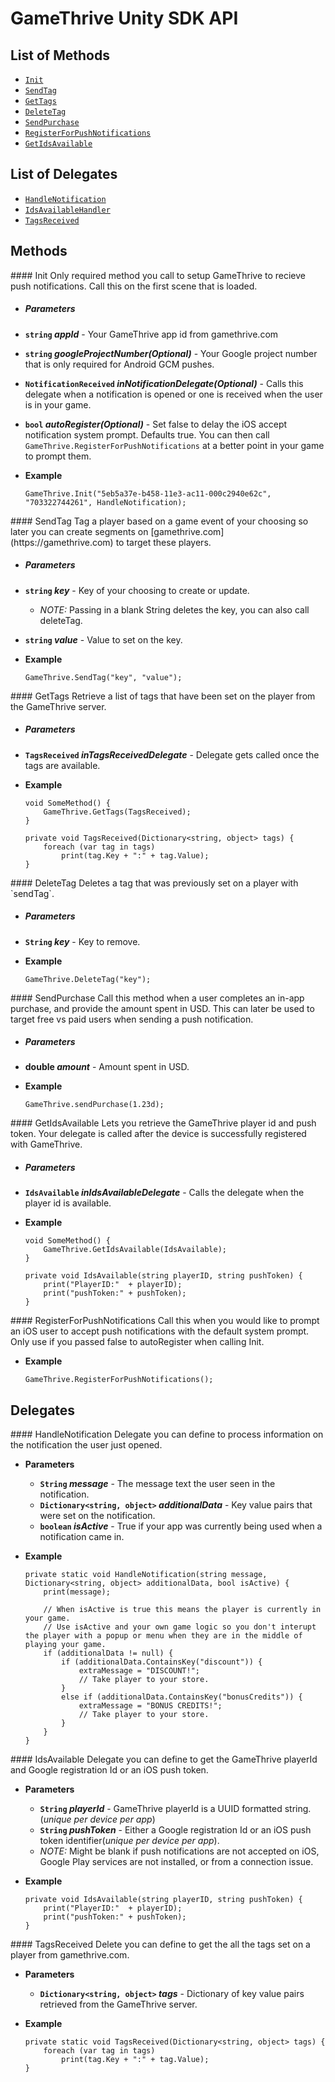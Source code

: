 # GameThrive Unity SDK API


List of Methods
----------
- [`Init`](#Init)
- [`SendTag`](#sendTag)
- [`GetTags`](#getTags)
- [`DeleteTag`](#deleteTag)
- [`SendPurchase`](#sendPurchase)
- [`RegisterForPushNotifications`](#RegisterForPushNotifications)
- [`GetIdsAvailable`](#idsAvailable)

List of Delegates
-----
- [`HandleNotification`](#HandleNotification)
- [`IdsAvailableHandler`](#IdsAvailableHandler)
- [`TagsReceived`](#TagsReceived)


## Methods
<a name="Init" />
#### Init
Only required method you call to setup GameThrive to recieve push notifications. Call this on the first scene that is loaded.

- ##### Parameters
 - __`string` _appId___ - Your GameThrive app id from gamethrive.com
 - __`string` _googleProjectNumber(Optional)___ -  Your Google project number that is only required for Android GCM pushes.
 - __`NotificationReceived` _inNotificationDelegate(Optional)___ - Calls this delegate when a notification is opened or one is received when the user is in your game.
 - __`bool` _autoRegister(Optional)___ -  Set false to delay the iOS accept notification system prompt. Defaults true. You can then call `GameThrive.RegisterForPushNotifications` at a better point in your game to prompt them.

 
- __Example__

	````CSharp
	GameThrive.Init("5eb5a37e-b458-11e3-ac11-000c2940e62c", "703322744261", HandleNotification);
	````

<a name="sendTag" />
#### SendTag
Tag a player based on a game event of your choosing so later you can create segments on [gamethrive.com](https://gamethrive.com) to target these players.

- ##### Parameters
 - __`string` _key___ - Key of your choosing to create or update.
   - _NOTE:_ Passing in a blank String deletes the key, you can also call deleteTag.
 - __`string` _value___ - Value to set on the key.

 
- __Example__

	````CSharp
	GameThrive.SendTag("key", "value");
	````

<a name="getTags" />
#### GetTags
Retrieve a list of tags that have been set on the player from the GameThrive server.

- ##### Parameters
 - __`TagsReceived` _inTagsReceivedDelegate___ - Delegate gets called once the tags are available.

 
- __Example__

	````CSharp
	void SomeMethod() {
		GameThrive.GetTags(TagsReceived);
	}

	private void TagsReceived(Dictionary<string, object> tags) {
		foreach (var tag in tags)
			print(tag.Key + ":" + tag.Value);
	}
	````

<a name="deleteTag" />
#### DeleteTag
Deletes a tag that was previously set on a player with `sendTag`.

- ##### Parameters
 - __`String` _key___ - Key to remove.
   
 
- __Example__

	````CSharp
	GameThrive.DeleteTag("key");
	````

<a name="sendPurchase" />
#### SendPurchase
Call this method when a user completes an in-app purchase, and provide the amount spent in USD. This can later be used to target free vs paid users when sending a push notification.

- ##### Parameters
 - __double  _amount___ - Amount spent in USD.
   
- __Example__

	````CSharp
	GameThrive.sendPurchase(1.23d);
	````



<a name="idsAvailable" />
#### GetIdsAvailable
Lets you retrieve the GameThrive player id and push token. Your delegate is called after the device is successfully registered with GameThrive.

- ##### Parameters
 - __`IdsAvailable`  _inIdsAvailableDelegate___ -  Calls the delegate when the player id is available.

- __Example__

	````CSharp
	void SomeMethod() {
		GameThrive.GetIdsAvailable(IdsAvailable);
	}

	private void IdsAvailable(string playerID, string pushToken) {
		print("PlayerID:"  + playerID);
		print("pushToken:" + pushToken);
	}
	````



<a name="RegisterForPushNotifications" />
#### RegisterForPushNotifications
Call this when you would like to prompt an iOS user to accept push notifications with the default system prompt. Only use if you passed false to autoRegister when calling Init.

- __Example__

	````CSharp
	GameThrive.RegisterForPushNotifications();
	````

## Delegates

<a name="HandleNotification" />
#### HandleNotification
Delegate you can define to process information on the notification the user just opened.

- __Parameters__
     - __`String` _message___ - The message text the user seen in the notification.
     - __`Dictionary<string, object>` _additionalData___ - Key value pairs that were set on the notification.
     - __`boolean` _isActive___ - True if your app was currently being used when a notification came in.
   
 
- __Example__

	````CSharp
	private static void HandleNotification(string message, Dictionary<string, object> additionalData, bool isActive) {
		print(message);

		// When isActive is true this means the player is currently in your game.
		// Use isActive and your own game logic so you don't interupt the player with a popup or menu when they are in the middle of playing your game.
		if (additionalData != null) {
			if (additionalData.ContainsKey("discount")) {
				extraMessage = "DISCOUNT!";
				// Take player to your store.
			}
			else if (additionalData.ContainsKey("bonusCredits")) {
				extraMessage = "BONUS CREDITS!";
				// Take player to your store.
			}
		}
	}
	````

<a name="IdsAvailable" />
#### IdsAvailable
Delegate you can define to get the GameThrive playerId and Google registration Id or an iOS push token.

   - __Parameters__
     - __`String` _playerId___ - GameThrive playerId is a UUID formatted string.(_unique per device per app_)
     - __`String` _pushToken___ - Either a Google registration Id or an iOS push token identifier(_unique per device per app_).
      - _NOTE:_ Might be blank if push notifications are not accepted on iOS, Google Play services are not installed, or from a connection issue.
 
- __Example__

	````CSharp
	private void IdsAvailable(string playerID, string pushToken) {
		print("PlayerID:"  + playerID);
		print("pushToken:" + pushToken);
	}
	````

<a name="TagsReceived" />
#### TagsReceived
Delete you can define to get the all the tags set on a player from gamethrive.com.

   - __Parameters__
     - __`Dictionary<string, object>` _tags___ - Dictionary of key value pairs retrieved from the GameThrive server.
   
 
- __Example__

	````CSharp
	private static void TagsReceived(Dictionary<string, object> tags) {
		foreach (var tag in tags)
			print(tag.Key + ":" + tag.Value);
	}
	````
